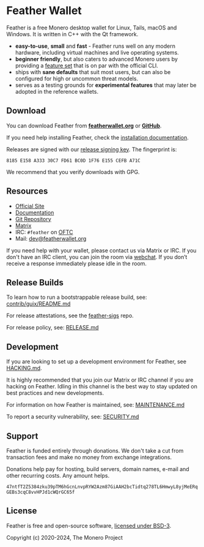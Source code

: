 # Feather Wallet

Feather is a free Monero desktop wallet for Linux, Tails, macOS and Windows. It is written in C++ with the Qt framework.

- **easy-to-use**, **small** and **fast** - Feather runs well on any modern hardware, including virtual machines and live operating systems.
- **beginner friendly**, but also caters to advanced Monero users by providing a [feature set](https://docs.featherwallet.org/guides/features) that is on par with the official CLI.
- ships with **sane defaults** that suit most users, but can also be configured for high or uncommon threat models.
- serves as a testing grounds for **experimental features** that may later be adopted in the reference wallets.

## Download

You can download Feather from **[featherwallet.org](https://featherwallet.org/download/)** or **[GitHub](https://github.com/feather-wallet/feather/releases)**.

If you need help installing Feather, check the [installation documentation](https://docs.featherwallet.org/).

Releases are signed with our [release signing key](https://docs.featherwallet.org/guides/release-signing-key). The fingerprint is:

```
8185 E158 A333 30C7 FD61 BC0D 1F76 E155 CEFB A71C
```

We recommend that you verify downloads with GPG.

## Resources

* [Official Site](https://featherwallet.org)
* [Documentation](https://docs.featherwallet.org)
* [Git Repository](https://github.com/feather-wallet/feather)
* [Matrix](https://matrix.to/#/#feather:monero.social)
* IRC: `#feather` on [OFTC](https://www.oftc.net/)
* Mail: dev@featherwallet.org

If you need help with your wallet, please contact us via Matrix or IRC.
If you don't have an IRC client, you can join the room via [webchat](https://webchat.oftc.net/?randomnick=1&channels=feather).
If you don’t receive a response immediately please idle in the room.

## Release Builds

To learn how to run a bootstrappable release build, see: [contrib/guix/README.md](https://github.com/feather-wallet/feather/blob/master/contrib/guix/README.md)

For release attestations, see the [feather-sigs](http://github.com/feather-wallet/feather-sigs) repo.

For release policy, see: [RELEASE.md](https://github.com/feather-wallet/feather/blob/master/RELEASE.md)

## Development

If you are looking to set up a development environment for Feather, see [HACKING.md](https://github.com/feather-wallet/feather/blob/master/HACKING.md).

It is highly recommended that you join our Matrix or IRC channel if you are hacking on Feather.
Idling in this channel is the best way to stay updated on best practices and new developments.

For information on how Feather is maintained, see: [MAINTENANCE.md](https://github.com/feather-wallet/feather/blob/master/MAINTENANCE.md)

To report a security vulnerability, see: [SECURITY.md](https://github.com/feather-wallet/feather/blob/master/SECURITY.md)

## Support

Feather is funded entirely through donations. We don't take a cut from transaction fees and make no money from exchange integrations.

Donations help pay for hosting, build servers, domain names, e-mail and other recurring costs. Any amount helps.

`47ntfT2Z5384zku39pTM6hGcnLnvpRYW2Azm87GiAAH2bcTidtq278TL6HmwyL8yjMeERqGEBs3cqC8vvHPJd1cWQrGC65f`

## License

Feather is free and open-source software, [licensed under BSD-3](https://raw.githubusercontent.com/feather-wallet/feather/master/LICENSE).

Copyright (c) 2020-2024, The Monero Project
